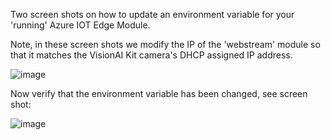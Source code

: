 Two screen shots on how to update an environment variable for your 'running' Azure IOT Edge Module.

Note, in these screen shots we modify the IP of the 'webstream' module so that it matches the VisionAI Kit camera's DHCP assigned IP address. 

![image](https://user-images.githubusercontent.com/57420850/75941860-6c931b80-5e56-11ea-9041-23eeb2d39084.png)


Now verify that the environment variable has been changed, see screen shot: 

![image](https://user-images.githubusercontent.com/57420850/75941860-6c931b80-5e56-11ea-9041-23eeb2d39084.png)
